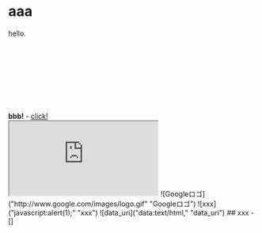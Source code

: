 # aaa
hello.
<script>alert('XSS')</script>
<body onload='javascript:alert(1)'>
<b>bbb!</b>
- <javascript:alert(1)>
<a href='javascript:alert(1)'>click!</a>
<embed src='javascript:alert(1)'></embed>
<style>body { -moz-binding: url(''); }</style>
<iframe src="http://github.com/"></iframe>
![Googleロゴ]("http://www.google.com/images/logo.gif" "Googleロゴ")
![xxx]("javascript:alert(1);" "xxx")
![data_uri]("data:text/html,<script>alert(1)</script>" "data_uri")
## xxx
- []

